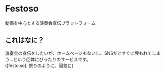 # Festoso
動画を中心とする演奏会宣伝プラットフォーム

## これはなに？
演奏会の宣伝をしたいが、ホームページもないし、SNSだとすぐに埋もれてしまう…という団体にぴったりのサービスです。  
([festoːso]\: 祭りのように、陽気に)